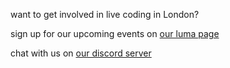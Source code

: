 want to get involved in live coding in London? 

sign up for our upcoming events on [our luma page](https://lu.ma/londonlivecoding)

chat with us on [our discord server](https://discord.gg/eVHd5e3fhJ)
